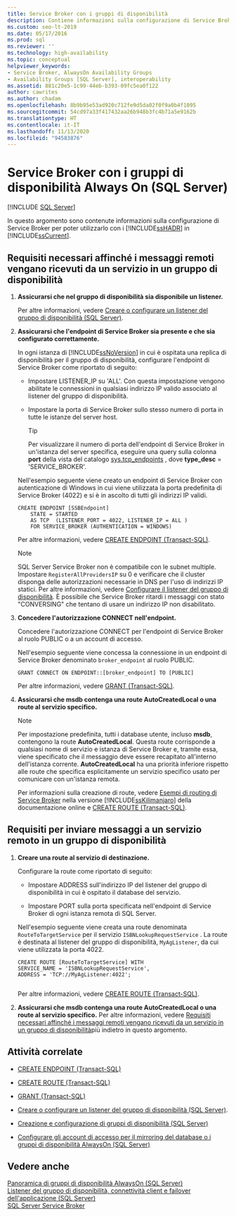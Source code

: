 ```yaml
---
title: Service Broker con i gruppi di disponibilità
description: Contiene informazioni sulla configurazione di Service Broker con i gruppi di disponibilità Always On di SQL Server.
ms.custom: seo-lt-2019
ms.date: 05/17/2016
ms.prod: sql
ms.reviewer: ''
ms.technology: high-availability
ms.topic: conceptual
helpviewer_keywords:
- Service Broker, AlwaysOn Availability Groups
- Availability Groups [SQL Server], interoperability
ms.assetid: 881c20e5-1c99-44eb-b393-09fc5ea0f122
author: cawrites
ms.author: chadam
ms.openlocfilehash: 8b9b95e53ad920c712fe9d5da02f0f9a0b4f1095
ms.sourcegitcommit: 54cd97a33f417432aa26b948b3fc4b71a5e9162b
ms.translationtype: HT
ms.contentlocale: it-IT
ms.lasthandoff: 11/13/2020
ms.locfileid: "94583876"
---
```

# <a name="service-broker-with-always-on-availability-groups-sql-server"></a>Service Broker con i gruppi di disponibilità Always On (SQL Server)
[!INCLUDE [SQL Server](../../../includes/applies-to-version/sqlserver.md)]

  In questo argomento sono contenute informazioni sulla configurazione di Service Broker per poter utilizzarlo con i [!INCLUDE[ssHADR](../../../includes/sshadr-md.md)] in [!INCLUDE[ssCurrent](../../../includes/sscurrent-md.md)].  
  
  
##  <a name="requirements-for-a-service-in-an-availability-group-to-receive-remote-messages"></a><a name="ReceiveRemoteMessages"></a> Requisiti necessari affinché i messaggi remoti vengano ricevuti da un servizio in un gruppo di disponibilità  
  
1.  **Assicurarsi che nel gruppo di disponibilità sia disponibile un listener.**  
  
     Per altre informazioni, vedere [Creare o configurare un listener del gruppo di disponibilità &#40;SQL Server&#41;](../../../database-engine/availability-groups/windows/create-or-configure-an-availability-group-listener-sql-server.md).  
  
2.  **Assicurarsi che l'endpoint di Service Broker sia presente e che sia configurato correttamente.**  
  
     In ogni istanza di [!INCLUDE[ssNoVersion](../../../includes/ssnoversion-md.md)] in cui è ospitata una replica di disponibilità per il gruppo di disponibilità, configurare l'endpoint di Service Broker come riportato di seguito:  
  
    -   Impostare LISTENER_IP su 'ALL'. Con questa impostazione vengono abilitate le connessioni in qualsiasi indirizzo IP valido associato al listener del gruppo di disponibilità.  
  
    -   Impostare la porta di Service Broker sullo stesso numero di porta in tutte le istanze del server host.  
  
        > [!TIP]  
        >  Per visualizzare il numero di porta dell'endpoint di Service Broker in un'istanza del server specifica, eseguire una query sulla colonna **port** della vista del catalogo [sys.tcp_endpoints](../../../relational-databases/system-catalog-views/sys-tcp-endpoints-transact-sql.md) , dove **type_desc** = 'SERVICE_BROKER'.  
  
     Nell'esempio seguente viene creato un endpoint di Service Broker con autenticazione di Windows in cui viene utilizzata la porta predefinita di Service Broker (4022) e si è in ascolto di tutti gli indirizzi IP validi.  
  
    ```  
    CREATE ENDPOINT [SSBEndpoint]  
        STATE = STARTED  
        AS TCP  (LISTENER_PORT = 4022, LISTENER_IP = ALL )  
        FOR SERVICE_BROKER (AUTHENTICATION = WINDOWS)  
    ```  
  
     Per altre informazioni, vedere [CREATE ENDPOINT &#40;Transact-SQL&#41;](../../../t-sql/statements/create-endpoint-transact-sql.md).  

    > [!NOTE]  
    SQL Server Service Broker non è compatibile con le subnet multiple. Impostare `RegisterAllProvidersIP` su 0 e verificare che il cluster disponga delle autorizzazioni necessarie in DNS per l'uso di indirizzi IP statici. Per altre informazioni, vedere [Configurare il listener del gruppo di disponibilità](create-or-configure-an-availability-group-listener-sql-server.md). È possibile che Service Broker ritardi i messaggi con stato "CONVERSING" che tentano di usare un indirizzo IP non disabilitato.

3.  **Concedere l'autorizzazione CONNECT nell'endpoint.**  
  
     Concedere l'autorizzazione CONNECT per l'endpoint di Service Broker al ruolo PUBLIC o a un account di accesso.  
  
     Nell'esempio seguente viene concessa la connessione in un endpoint di Service Broker denominato `broker_endpoint` al ruolo PUBLIC.  
  
    ```  
    GRANT CONNECT ON ENDPOINT::[broker_endpoint] TO [PUBLIC]  
    ```  
  
     Per altre informazioni, vedere [GRANT &#40;Transact-SQL&#41;](../../../t-sql/statements/grant-transact-sql.md).  
  
4.  **Assicurarsi che msdb contenga una route AutoCreatedLocal o una route al servizio specifico.**  
  
    > [!NOTE]  
    >  Per impostazione predefinita, tutti i database utente, incluso **msdb**, contengono la route **AutoCreatedLocal**. Questa route corrisponde a qualsiasi nome di servizio e istanza di Service Broker e, tramite essa, viene specificato che il messaggio deve essere recapitato all'interno dell'istanza corrente. **AutoCreatedLocal** ha una priorità inferiore rispetto alle route che specifica esplicitamente un servizio specifico usato per comunicare con un'istanza remota.  
  
     Per informazioni sulla creazione di route, vedere [Esempi di routing di Service Broker](https://msdn.microsoft.com/library/ms166090\(SQL.105\).aspx) nella versione [!INCLUDE[ssKilimanjaro](../../../includes/sskilimanjaro-md.md)] della documentazione online e [CREATE ROUTE &#40;Transact-SQL&#41;](../../../t-sql/statements/create-route-transact-sql.md).  
  
##  <a name="requirements-for-sending-messages-to-a-remote-service-in-an-availability-group"></a><a name="SendRemoteMessages"></a> Requisiti per inviare messaggi a un servizio remoto in un gruppo di disponibilità  
  
1.  **Creare una route al servizio di destinazione.**  
  
     Configurare la route come riportato di seguito:  
  
    -   Impostare ADDRESS sull'indirizzo IP del listener del gruppo di disponibilità in cui è ospitato il database del servizio.  
  
    -   Impostare PORT sulla porta specificata nell'endpoint di Service Broker di ogni istanza remota di SQL Server.  
  
     Nell'esempio seguente viene creata una route denominata `RouteToTargetService` per il servizio `ISBNLookupRequestService` . La route è destinata al listener del gruppo di disponibilità, `MyAgListener`, da cui viene utilizzata la porta 4022.  
  
    ```  
    CREATE ROUTE [RouteToTargetService] WITH   
    SERVICE_NAME = 'ISBNLookupRequestService',   
    ADDRESS = 'TCP://MyAgListener:4022';  
  
    ```  
  
     Per altre informazioni, vedere [CREATE ROUTE &#40;Transact-SQL&#41;](../../../t-sql/statements/create-route-transact-sql.md).  
  
2.  **Assicurarsi che msdb contenga una route AutoCreatedLocal o una route al servizio specifico.** Per altre informazioni, vedere [Requisiti necessari affinché i messaggi remoti vengano ricevuti da un servizio in un gruppo di disponibilità](#ReceiveRemoteMessages)più indietro in questo argomento.  
  
##  <a name="related-tasks"></a><a name="RelatedTasks"></a> Attività correlate  
  
-   [CREATE ENDPOINT &#40;Transact-SQL&#41;](../../../t-sql/statements/create-endpoint-transact-sql.md)  
  
-   [CREATE ROUTE &#40;Transact-SQL&#41;](../../../t-sql/statements/create-route-transact-sql.md)  
  
-   [GRANT &#40;Transact-SQL&#41;](../../../t-sql/statements/grant-transact-sql.md)  
  
-   [Creare o configurare un listener del gruppo di disponibilità &#40;SQL Server&#41;](../../../database-engine/availability-groups/windows/create-or-configure-an-availability-group-listener-sql-server.md).  
  
-   [Creazione e configurazione di gruppi di disponibilità &#40;SQL Server&#41;](../../../database-engine/availability-groups/windows/creation-and-configuration-of-availability-groups-sql-server.md)  
  
-   [Configurare gli account di accesso per il mirroring del database o i gruppi di disponibilità AlwaysOn &#40;SQL Server&#41;](../../../database-engine/database-mirroring/set-up-login-accounts-database-mirroring-always-on-availability.md)  
  
## <a name="see-also"></a>Vedere anche  
 [Panoramica di gruppi di disponibilità AlwaysOn &#40;SQL Server&#41;](../../../database-engine/availability-groups/windows/overview-of-always-on-availability-groups-sql-server.md)   
 [Listener del gruppo di disponibilità, connettività client e failover dell'applicazione &#40;SQL Server&#41;](../../../database-engine/availability-groups/windows/listeners-client-connectivity-application-failover.md)   
 [SQL Server Service Broker](../../../database-engine/configure-windows/sql-server-service-broker.md)  
  
  
